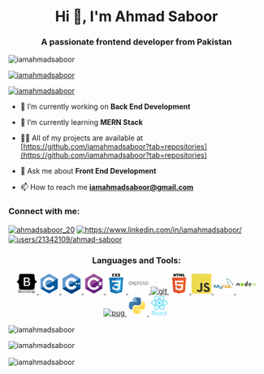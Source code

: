 <h1 align="center">Hi 👋, I'm Ahmad Saboor</h1>
<h3 align="center">A passionate frontend developer from Pakistan</h3>

<p align="left"> <img src="https://komarev.com/ghpvc/?username=iamahmadsaboor&label=Profile%20views&color=0e75b6&style=flat" alt="iamahmadsaboor" /> </p>

<p align="left"> <a href="https://github.com/ryo-ma/github-profile-trophy"><img src="https://github-profile-trophy.vercel.app/?username=iamahmadsaboor" alt="iamahmadsaboor" /></a> </p>

<p align="left"> <a href="https://twitter.com/iamahmadsaboor" target="_blank"><img src="https://img.shields.io/twitter/follow/iamahmadsaboor?logo=twitter&style=for-the-badge" alt="iamahmadsaboor" /></a> </p>

- 🔭 I’m currently working on **Back End Development**

- 🌱 I’m currently learning **MERN Stack**

- 👨‍💻 All of my projects are available at [https://github.com/iamahmadsaboor?tab=repositories](https://github.com/iamahmadsaboor?tab=repositories)

- 💬 Ask me about **Front End Development**

- 📫 How to reach me **iamahmadsaboor@gmail.com**

<h3 align="left">Connect with me:</h3>
<p align="left">
<a href="https://twitter.com/iamahmadsaboor" target="blank"><img align="center" src="https://raw.githubusercontent.com/rahuldkjain/github-profile-readme-generator/master/src/images/icons/Social/twitter.svg" alt="ahmadsaboor_20" height="30" width="40" /></a>
<a href="https://linkedin.com/in/iamahmadsaboor/" target="blank"><img align="center" src="https://raw.githubusercontent.com/rahuldkjain/github-profile-readme-generator/master/src/images/icons/Social/linked-in-alt.svg" alt="https://www.linkedin.com/in/iamahmadsaboor/" height="30" width="40" /></a>
<a href="https://stackoverflow.com/users/21342109/ahmad-saboor" target="blank"><img align="center" src="https://raw.githubusercontent.com/rahuldkjain/github-profile-readme-generator/master/src/images/icons/Social/stack-overflow.svg" alt="users/21342109/ahmad-saboor" height="30" width="40" /></a>
</p>

<h3 align="center">Languages and Tools:</h3>
<p align="center"> <a href="https://getbootstrap.com" target="_blank" rel="noreferrer"> <img src="https://raw.githubusercontent.com/devicons/devicon/master/icons/bootstrap/bootstrap-plain-wordmark.svg" alt="bootstrap" width="40" height="40"/> </a> <a href="https://www.cprogramming.com/" target="_blank" rel="noreferrer"> <img src="https://raw.githubusercontent.com/devicons/devicon/master/icons/c/c-original.svg" alt="c" width="40" height="40"/> </a> <a href="https://www.w3schools.com/cpp/" target="_blank" rel="noreferrer"> <img src="https://raw.githubusercontent.com/devicons/devicon/master/icons/cplusplus/cplusplus-original.svg" alt="cplusplus" width="40" height="40"/> </a> <a href="https://www.w3schools.com/cs/" target="_blank" rel="noreferrer"> <img src="https://raw.githubusercontent.com/devicons/devicon/master/icons/csharp/csharp-original.svg" alt="csharp" width="40" height="40"/> </a> <a href="https://www.w3schools.com/css/" target="_blank" rel="noreferrer"> <img src="https://raw.githubusercontent.com/devicons/devicon/master/icons/css3/css3-original-wordmark.svg" alt="css3" width="40" height="40"/> </a> <a href="https://expressjs.com" target="_blank" rel="noreferrer"> <img src="https://raw.githubusercontent.com/devicons/devicon/master/icons/express/express-original-wordmark.svg" alt="express" width="40" height="40"/> </a> <a href="https://git-scm.com/" target="_blank" rel="noreferrer"> <img src="https://www.vectorlogo.zone/logos/git-scm/git-scm-icon.svg" alt="git" width="40" height="40"/> </a> <a href="https://www.w3.org/html/" target="_blank" rel="noreferrer"> <img src="https://raw.githubusercontent.com/devicons/devicon/master/icons/html5/html5-original-wordmark.svg" alt="html5" width="40" height="40"/> </a> <a href="https://developer.mozilla.org/en-US/docs/Web/JavaScript" target="_blank" rel="noreferrer"> <img src="https://raw.githubusercontent.com/devicons/devicon/master/icons/javascript/javascript-original.svg" alt="javascript" width="40" height="40"/> </a> <a href="https://www.mysql.com/" target="_blank" rel="noreferrer"> <img src="https://raw.githubusercontent.com/devicons/devicon/master/icons/mysql/mysql-original-wordmark.svg" alt="mysql" width="40" height="40"/> </a> <a href="https://nodejs.org" target="_blank" rel="noreferrer"> <img src="https://raw.githubusercontent.com/devicons/devicon/master/icons/nodejs/nodejs-original-wordmark.svg" alt="nodejs" width="40" height="40"/> </a> <a href="https://pugjs.org" target="_blank" rel="noreferrer"> <img src="https://cdn.worldvectorlogo.com/logos/pug.svg" alt="pug" width="40" height="40"/> </a> <a href="https://www.python.org" target="_blank" rel="noreferrer"> <img src="https://raw.githubusercontent.com/devicons/devicon/master/icons/python/python-original.svg" alt="python" width="40" height="40"/> </a> <a href="https://reactjs.org/" target="_blank" rel="noreferrer"> <img src="https://raw.githubusercontent.com/devicons/devicon/master/icons/react/react-original-wordmark.svg" alt="react" width="40" height="40"/> </a> </p>

<p><img align="center" src="https://github-readme-stats.vercel.app/api/top-langs?username=iamahmadsaboor&show_icons=true&locale=en&layout=compact" alt="iamahmadsaboor" /></p>

<p>&nbsp;<img align="left" src="https://github-readme-stats.vercel.app/api?username=iamahmadsaboor&show_icons=true&locale=en" alt="iamahmadsaboor" /></p>


<p><img align="center" src="https://github-readme-streak-stats.herokuapp.com/?user=iamahmadsaboor&" alt="iamahmadsaboor" /></p>
